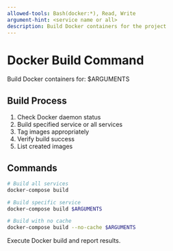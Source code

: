 ```yaml
---
allowed-tools: Bash(docker:*), Read, Write
argument-hint: <service name or all>
description: Build Docker containers for the project
---
```


# Docker Build Command

Build Docker containers for: $ARGUMENTS

## Build Process
1. Check Docker daemon status
2. Build specified service or all services
3. Tag images appropriately
4. Verify build success
5. List created images

## Commands
```bash
# Build all services
docker-compose build

# Build specific service
docker-compose build $ARGUMENTS

# Build with no cache
docker-compose build --no-cache $ARGUMENTS
```

Execute Docker build and report results.